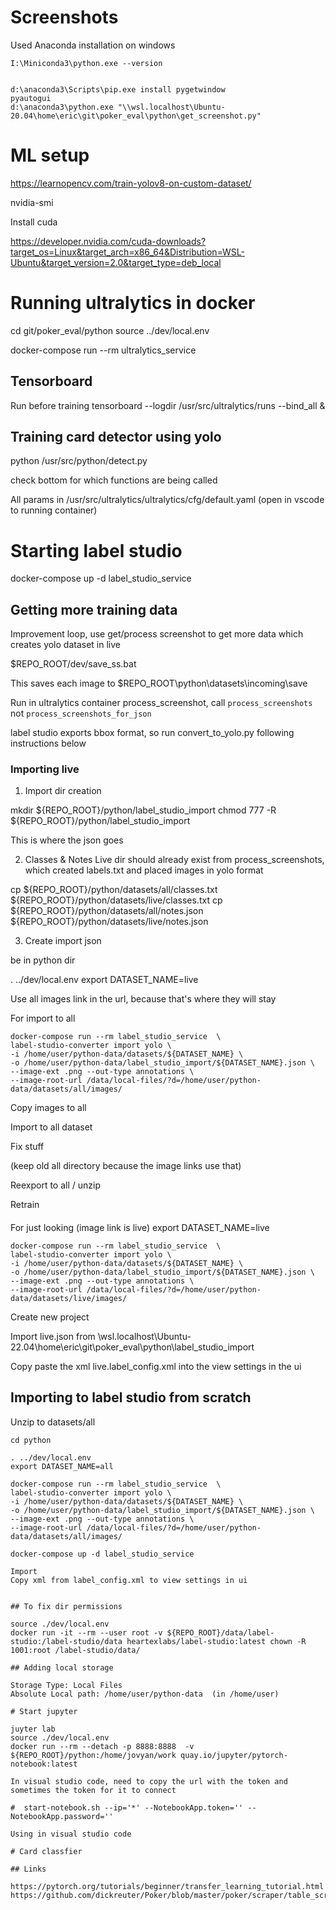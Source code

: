 # Screenshots 

Used Anaconda installation on windows

```
I:\Miniconda3\python.exe --version


d:\anaconda3\Scripts\pip.exe install pygetwindow
pyautogui
d:\anaconda3\python.exe "\\wsl.localhost\Ubuntu-20.04\home\eric\git\poker_eval\python\get_screenshot.py"
```

# ML setup

https://learnopencv.com/train-yolov8-on-custom-dataset/


nvidia-smi

Install cuda

https://developer.nvidia.com/cuda-downloads?target_os=Linux&target_arch=x86_64&Distribution=WSL-Ubuntu&target_version=2.0&target_type=deb_local


# Running ultralytics in docker

cd git/poker_eval/python
source ../dev/local.env

docker-compose run --rm ultralytics_service

## Tensorboard 

Run before training
tensorboard --logdir /usr/src/ultralytics/runs --bind_all & 

## Training card detector using yolo

python /usr/src/python/detect.py

check bottom for which functions are being called

All params in /usr/src/ultralytics/ultralytics/cfg/default.yaml (open in vscode to running container)


# Starting label studio

docker-compose up -d label_studio_service

## Getting more training data

Improvement loop, use get/process screenshot to get more data
which creates yolo dataset in live

$REPO_ROOT/dev/save_ss.bat

This saves each image to $REPO_ROOT\python\datasets\incoming\save

Run in ultralytics container process_screenshot,
call `process_screenshots` not `process_screenshots_for_json`

label studio exports bbox format, so
run convert_to_yolo.py following instructions below

### Importing live

1. Import dir creation

mkdir ${REPO_ROOT}/python/label_studio_import
chmod 777 -R ${REPO_ROOT}/python/label_studio_import

This is where the json goes

2.  Classes & Notes 
Live dir should already exist from process_screenshots, which created labels.txt and placed images in yolo format

cp ${REPO_ROOT}/python/datasets/all/classes.txt ${REPO_ROOT}/python/datasets/live/classes.txt 
cp ${REPO_ROOT}/python/datasets/all/notes.json ${REPO_ROOT}/python/datasets/live/notes.json

3.  Create import json

be in python dir

. ../dev/local.env
export DATASET_NAME=live

Use all images link in the url, because that's where they will stay

For import to all
```
docker-compose run --rm label_studio_service  \
label-studio-converter import yolo \
-i /home/user/python-data/datasets/${DATASET_NAME} \
-o /home/user/python-data/label_studio_import/${DATASET_NAME}.json \
--image-ext .png --out-type annotations \
--image-root-url /data/local-files/?d=/home/user/python-data/datasets/all/images/
```

Copy images to all

Import to all dataset

Fix stuff

(keep old all directory because the image links use that)

Reexport to all / unzip

Retrain

####
For just looking (image link is live)
export DATASET_NAME=live
```
docker-compose run --rm label_studio_service  \
label-studio-converter import yolo \
-i /home/user/python-data/datasets/${DATASET_NAME} \
-o /home/user/python-data/label_studio_import/${DATASET_NAME}.json \
--image-ext .png --out-type annotations \
--image-root-url /data/local-files/?d=/home/user/python-data/datasets/live/images/
```

Create new project

Import live.json from 
\\wsl.localhost\Ubuntu-22.04\home\eric\git\poker_eval\python\label_studio_import

Copy paste the xml live.label_config.xml into the view settings in the ui

## Importing to label studio from scratch

Unzip to datasets/all

```
cd python

. ../dev/local.env
export DATASET_NAME=all

docker-compose run --rm label_studio_service  \
label-studio-converter import yolo \
-i /home/user/python-data/datasets/${DATASET_NAME} \
-o /home/user/python-data/label_studio_import/${DATASET_NAME}.json \
--image-ext .png --out-type annotations \
--image-root-url /data/local-files/?d=/home/user/python-data/datasets/all/images/

docker-compose up -d label_studio_service

Import
Copy xml from label_config.xml to view settings in ui

```
```

## To fix dir permissions

source ./dev/local.env
docker run -it --rm --user root -v ${REPO_ROOT}/data/label-studio:/label-studio/data heartexlabs/label-studio:latest chown -R 1001:root /label-studio/data/

## Adding local storage

Storage Type: Local Files
Absolute Local path: /home/user/python-data  (in /home/user)

# Start jupyter

juyter lab
source ./dev/local.env
docker run --rm --detach -p 8888:8888  -v ${REPO_ROOT}/python:/home/jovyan/work quay.io/jupyter/pytorch-notebook:latest

In visual studio code, need to copy the url with the token and sometimes the token for it to connect

#  start-notebook.sh --ip='*' --NotebookApp.token='' --NotebookApp.password=''

Using in visual studio code

# Card classfier 

## Links

https://pytorch.org/tutorials/beginner/transfer_learning_tutorial.html
https://github.com/dickreuter/Poker/blob/master/poker/scraper/table_scraper_nn.py